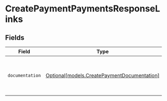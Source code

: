 # CreatePaymentPaymentsResponseLinks


## Fields

| Field                                                                                  | Type                                                                                   | Required                                                                               | Description                                                                            |
| -------------------------------------------------------------------------------------- | -------------------------------------------------------------------------------------- | -------------------------------------------------------------------------------------- | -------------------------------------------------------------------------------------- |
| `documentation`                                                                        | [Optional[models.CreatePaymentDocumentation]](../models/createpaymentdocumentation.md) | :heavy_minus_sign:                                                                     | The URL to the generic Mollie API error handling guide.                                |